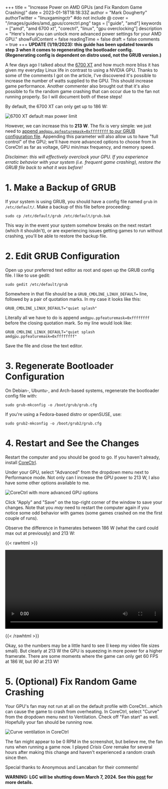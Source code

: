 +++
title = "Increase Power on AMD GPUs (and Fix Random Game Crashing)"
date = 2023-01-18T18:18:33Z
author = "Mark Dougherty"
authorTwitter = "linuxgamingctr" #do not include @
cover = "/images/guides/amd_gpus/corectrl.png"
tags = ["guide", "amd"]
keywords = ["amd", "amd 6700 xt", "corectrl", "linux", "gpu overclocking"]
description = "Here's how you can unlock more advanced power settings for your AMD GPU."
showFullContent = false
readingTime = false
draft = false
comments = true
+++
**UPDATE (1/19/2023): this guide has been updated towards step 3 when it comes to regenerating the bootloader config. (Regenerating config is dependent on distro used, not the GRUB version.)**

A few days ago I talked about the [6700 XT](https://linuxgamingcentral.com/posts/moving-from-nvidia-to-amd/) and how much more bliss it has given my everyday Linux life in contrast to using a NVIDIA GPU. Thanks to some of the comments I got on the article, I've discovered it's possible to increase the number of watts supplied to the GPU. This should increase game performance. Another commenter also brought out that it's also possible to fix the random game crashing that can occur due to the fan not running properly. So I will document both of these steps!

By default, the 6700 XT can only get up to 186 W:

![6700 XT default max power limit](/images/6700xt/corectrl.png)

However, we can increase this to **213 W**. The fix is very simple: we just need to [append `amdgpu.ppfeaturemask=0xffffffff` to our GRUB configuration file](https://gitlab.com/corectrl/corectrl/-/wikis/Setup#full-amd-gpu-controls). Appending this parameter will also allow us to have "full control" of the GPU; we'll have more advanced options to choose from in CoreCtrl as far as voltage, GPU min/max frequency, and memory speed.

*Disclaimer: this will effectively overclock your GPU. If you experience erratic behavior with your system (i.e. frequent game crashing), restore the GRUB file back to what it was before!*

# 1. Make a Backup of GRUB
If your system is using GRUB, you should have a config file named `grub` in `/etc/default/`. Make a backup of this file before proceeding:

`sudo cp /etc/default/grub /etc/default/grub.bak`

This way in the event your system somehow breaks on the next restart (which it shouldn't), or are experiencing issues getting games to run without crashing, you'll be able to restore the backup file.

# 2. Edit GRUB Configuration
Open up your preferred text editor as root and open up the GRUB config file. I like to use gedit:

`sudo gedit /etc/default/grub`

Somewhere in that file should be a `GRUB_CMDLINE_LINUX_DEFAULT=` line, followed by a pair of quotation marks. In my case it looks like this:

`GRUB_CMDLINE_LINUX_DEFAULT="quiet splash"`

Literally all we have to do is append `amdgpu.ppfeaturemask=0xffffffff` before the closing quotation mark. So my line would look like:

`GRUB_CMDLINE_LINUX_DEFAULT="quiet splash amdgpu.ppfeaturemask=0xffffffff"`

Save the file and close the text editor.

# 3. Regenerate Bootloader Configuration
On Debian-, Ubuntu-, and Arch-based systems, regenerate the bootloader config file with:

`sudo grub-mkconfig -o /boot/grub/grub.cfg`

If you're using a Fedora-based distro or openSUSE, use:

`sudo grub2-mkconfig -o /boot/grub2/grub.cfg`

# 4. Restart and See the Changes
Restart the computer and you should be good to go. If you haven't already, install [CoreCtrl](https://gitlab.com/corectrl/corectrl).

Under your GPU, select "Advanced" from the dropdown menu next to Performance mode. Not only can I increase the GPU power to 213 W, I also have some other options available to me.

![CoreCtrl with more advanced GPU options](/images/guides/amd_gpus/advanced.png)

Click "Apply" and "Save" on the top-right corner of the window to save your changes. Note that you *may* need to restart the computer again if you notice some odd behavior with games (some games crashed on me the first couple of runs).

Observe the difference in framerates between 186 W (what the card could max out at previously) and 213 W:

{{< rawhtml >}} 

<video width=100% controls autoplay loop>
    <source src="/videos/6700xt/186w_vs_213w.webm" type="video/webm">
    Your browser does not support the video tag.
</video>

{{< /rawhtml >}}

Okay, so the numbers may be a little hard to see (I keep my video file sizes small). But clearly at 213 W the GPU is squeezing in more power for a higher framerate. There are some moments where the game can only get 60 FPS at 186 W, but *90* at 213 W!

# 5. (Optional) Fix Random Game Crashing
Your GPU's fan may not run at all on the default profile with CoreCtrl...which can cause the game to crash from overheating. In CoreCtrl, select "Curve" from the dropdown menu next to Ventilation. Check off "Fan start" as well. Hopefully your fan should be running now.

![Curve ventilation in CoreCtrl](/images/guides/amd_gpus/curve.png)

The fan might appear to be 0 RPM in the screenshot, but believe me, the fan runs when running a game now. I played *Crisis Core* remake for several hours after making this change and haven't experienced a random crash since then.

Special thanks to Anonymous and Lancaban for their comments!

**WARNING: LGC will be shutting down March 7, 2024. See this [post](https://linuxgamingcentral.com/posts/the-end-of-lgc/) for more details.**
